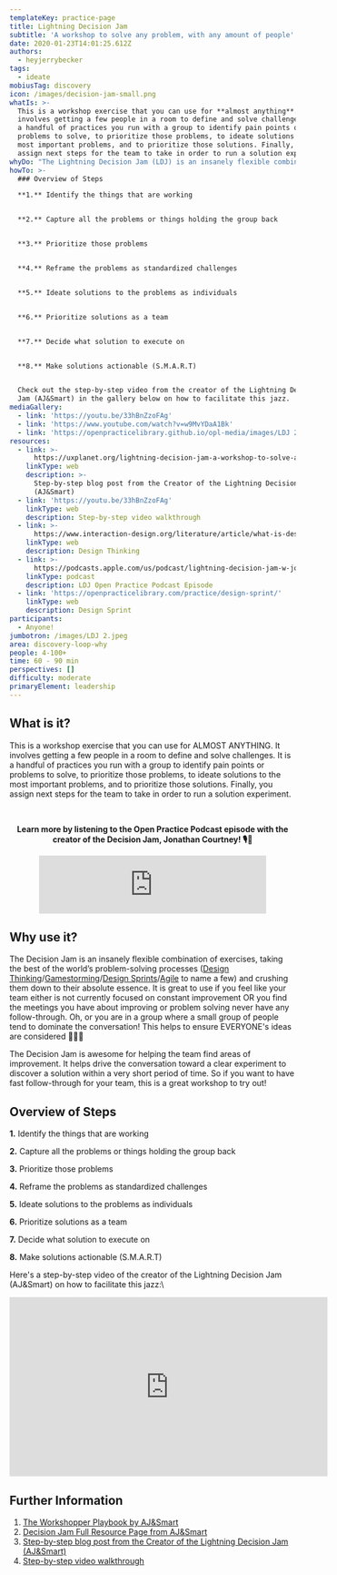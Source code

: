 ```yaml
---
templateKey: practice-page
title: Lightning Decision Jam
subtitle: 'A workshop to solve any problem, with any amount of people'
date: 2020-01-23T14:01:25.612Z
authors:
  - heyjerrybecker
tags:
  - ideate
mobiusTag: discovery
icon: /images/decision-jam-small.png
whatIs: >-
  This is a workshop exercise that you can use for **almost anything**. It
  involves getting a few people in a room to define and solve challenges. It is
  a handful of practices you run with a group to identify pain points or
  problems to solve, to prioritize those problems, to ideate solutions to the
  most important problems, and to prioritize those solutions. Finally, you
  assign next steps for the team to take in order to run a solution experiment.
whyDo: "The Lightning Decision Jam (LDJ) is an insanely flexible combination of exercises, taking the best of the world’s problem-solving processes ([Design Thinking](https://www.interaction-design.org/literature/article/what-is-design-thinking-and-why-is-it-so-popular)/[Gamestorming](https://gamestorming.com/)/[Design Sprints](https://openpracticelibrary.com/practice/design-sprint/)/[Agile](http://www.agilenutshell.com/) to name a few) and crushing them down to their absolute essence. It is great to use if you feel like your team either is not currently focused on constant improvement OR you find the meetings you have about improving or problem solving never have any follow-through. Oh, or you are in a group where a small group of people tend to dominate the conversation! This helps to ensure **everyone**'s ideas are considered \U0001F44F\U0001F44F\U0001F44F\n\nThe LDJ is awesome for helping the team find areas of improvement. It helps drive the conversation toward a clear experiment to discover a solution within a very short period of time. So if you want to have fast follow-through for your team, this is a great workshop to try out!"
howTo: >-
  ### Overview of Steps

  **1.** Identify the things that are working


  **2.** Capture all the problems or things holding the group back


  **3.** Prioritize those problems


  **4.** Reframe the problems as standardized challenges


  **5.** Ideate solutions to the problems as individuals


  **6.** Prioritize solutions as a team


  **7.** Decide what solution to execute on


  **8.** Make solutions actionable (S.M.A.R.T)


  Check out the step-by-step video from the creator of the Lightning Decision
  Jam (AJ&Smart) in the gallery below on how to facilitate this jazz.
mediaGallery:
  - link: 'https://youtu.be/33hBnZzoFAg'
  - link: 'https://www.youtube.com/watch?v=w9MvYDaA1Bk'
  - link: 'https://openpracticelibrary.github.io/opl-media/images/LDJ 2.jpeg'
resources:
  - link: >-
      https://uxplanet.org/lightning-decision-jam-a-workshop-to-solve-any-problem-65bb42af41dc
    linkType: web
    description: >-
      Step-by-step blog post from the Creator of the Lightning Decision Jam
      (AJ&Smart)
  - link: 'https://youtu.be/33hBnZzoFAg'
    linkType: web
    description: Step-by-step video walkthrough
  - link: >-
      https://www.interaction-design.org/literature/article/what-is-design-thinking-and-why-is-it-so-popular
    linkType: web
    description: Design Thinking
  - link: >-
      https://podcasts.apple.com/us/podcast/lightning-decision-jam-w-jonathan-courtney/id1501715186?i=1000476221425
    linkType: podcast
    description: LDJ Open Practice Podcast Episode
  - link: 'https://openpracticelibrary.com/practice/design-sprint/'
    linkType: web
    description: Design Sprint
participants:
  - Anyone!
jumbotron: /images/LDJ 2.jpeg
area: discovery-loop-why
people: 4-100+
time: 60 - 90 min
perspectives: []
difficulty: moderate
primaryElement: leadership
---
```

## What is it?

This is a workshop exercise that you can use for ALMOST ANYTHING. It involves getting a few people in a room to define and solve challenges. It is a handful of practices you run with a group to identify pain points or problems to solve, to prioritize those problems, to ideate solutions to the most important problems, and to prioritize those solutions. Finally, you assign next steps for the team to take in order to run a solution experiment.

\
**<div align="center">Learn more by listening to the Open Practice Podcast episode with the creator of the Decision Jam, Jonathan Courtney! 🎙️🌠</div>**

<div align="center"><iframe src="https://anchor.fm/openpracticelibrary/embed/episodes/Lightning-Decision-Jam-w-Jonathan-Courtney-ee9dqi" height="102px" width="400px" frameborder="0" scrolling="no"></iframe></div>

## Why use it?

The Decision Jam is an insanely flexible combination of exercises, taking the best of the world’s problem-solving processes ([Design Thinking](https://www.interaction-design.org/literature/article/what-is-design-thinking-and-why-is-it-so-popular)/[Gamestorming](https://gamestorming.com/)/[Design Sprints](https://openpracticelibrary.com/practice/design-sprint/)/[Agile](http://www.agilenutshell.com/) to name a few) and crushing them down to their absolute essence. It is great to use if you feel like your team either is not currently focused on constant improvement OR you find the meetings you have about improving or problem solving never have any follow-through. Oh, or you are in a group where a small group of people tend to dominate the conversation! This helps to ensure EVERYONE's ideas are considered 👏👏👏

The Decision Jam is awesome for helping the team find areas of improvement. It helps drive the conversation toward a clear experiment to discover a solution within a very short period of time. So if you want to have fast follow-through for your team, this is a great workshop to try out!

## Overview of Steps

**1.** Identify the things that are working

**2.** Capture all the problems or things holding the group back

**3.** Prioritize those problems

**4.** Reframe the problems as standardized challenges

**5.** Ideate solutions to the problems as individuals

**6.** Prioritize solutions as a team

**7.** Decide what solution to execute on

**8.** Make solutions actionable (S.M.A.R.T)

Here's a step-by-step video of the creator of the Lightning Decision Jam (AJ&Smart) on how to facilitate this jazz:\

<iframe width="560" height="315" src="https://www.youtube.com/embed/33hBnZzoFAg" frameborder="0" allow="accelerometer; autoplay; encrypted-media; gyroscope; picture-in-picture" allowfullscreen></iframe>

## Further Information

1. [The Workshopper Playbook by AJ&Smart](https://www.workshopperplaybook.com/ordernow)
2. [Decision Jam Full Resource Page from AJ&Smart](https://ajsmart.com/ldj)
3. [Step-by-step blog post from the Creator of the Lightning Decision Jam (AJ&Smart)](https://uxplanet.org/lightning-decision-jam-a-workshop-to-solve-any-problem-65bb42af41dc)
4. [Step-by-step video walkthrough](https://youtu.be/33hBnZzoFAg)
